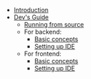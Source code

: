 - [Introduction](https://github.com/ia-toki/judgels/wiki/Introduction-to-Judgels)
- [Dev's Guide](https://github.com/ia-toki/judgels/wiki/Dev's-Guide)
  - [Running from source](https://github.com/ia-toki/judgels/wiki/Dev's-Guide:-Running-from-source)
  - For backend:
    - [Basic concepts](https://github.com/ia-toki/judgels/wiki/Dev's-Guide:-Backend-basic-concepts)
    - [Setting up IDE](https://github.com/ia-toki/judgels/wiki/Dev's-Guide:-Setting-up-backend-IDE)
  - For frontend:
    - [Basic concepts](https://github.com/ia-toki/judgels/wiki/Dev's-Guide:-Frontend-basic-concepts)
    - [Setting up IDE](https://github.com/ia-toki/judgels/wiki/Dev's-Guide:-Setting-up-frontend-IDE)